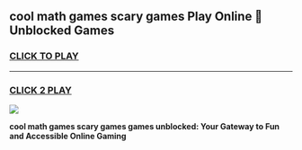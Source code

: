 
## cool math games scary games Play Online 👋 Unblocked Games
<h3>
<a href="https://news.freeplayer.one?title=cool_math_games_scary_games&ref=17CMG">CLICK TO PLAY</a></h3>
<hr>

<h3>
<a href="https://news.freeplayer.one?title=cool_math_games_scary_games&ref=17CMG">CLICK 2 PLAY</a>
  
</h3>

<a href="https://news.freeplayer.one?title=cool_math_games_scary_games&ref=17CMG/"><img src="https://clearcache.store/games.png"></a>


**cool math games scary games games unblocked: Your Gateway to Fun and Accessible Online Gaming**
